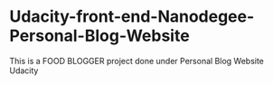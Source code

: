 # Udacity-front-end-Nanodegee-Personal-Blog-Website

This is a FOOD BLOGGER project done under Personal Blog Website Udacity 
